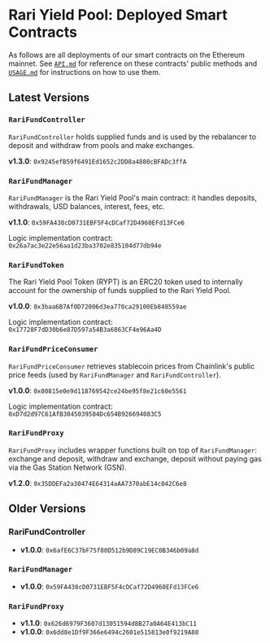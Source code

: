 # Rari Yield Pool: Deployed Smart Contracts

As follows are all deployments of our smart contracts on the Ethereum mainnet. See [`API.md`](API.md) for reference on these contracts' public methods and [`USAGE.md`](USAGE.md) for instructions on how to use them.

## Latest Versions

### `RariFundController`

`RariFundController` holds supplied funds and is used by the rebalancer to deposit and withdraw from pools and make exchanges.

**v1.3.0**: `0x9245efB59f6491Ed1652c2DD8a4880cBFADc3ffA`

### `RariFundManager`

`RariFundManager` is the Rari Yield Pool's main contract: it handles deposits, withdrawals, USD balances, interest, fees, etc.

**v1.1.0**: `0x59FA438cD0731EBF5F4cDCaf72D4960EFd13FCe6`

Logic implementation contract: `0x26a7ac3e22e56aa1d23ba3702e835104d77db94e`

### `RariFundToken`

The Rari Yield Pool Token (RYPT) is an ERC20 token used to internally account for the ownership of funds supplied to the Rari Yield Pool.

**v1.0.0**: `0x3baa6B7Af0D72006d3ea770ca29100Eb848559ae`

Logic implementation contract: `0x17728F7dD30b6e87D597a54B3a6863CF4e96Aa4D`

### `RariFundPriceConsumer`

`RariFundPriceConsumer` retrieves stablecoin prices from Chainlink's public price feeds (used by `RariFundManager` and `RariFundController`).

**v1.0.0**: `0x00815e0e9d118769542ce24be95f8e21c60e5561`

Logic implementation contract: `0xD7d2d97C61AfB3045039584Dc654B926694083C5`

### `RariFundProxy`

`RariFundProxy` includes wrapper functions built on top of `RariFundManager`: exchange and deposit, withdraw and exchange, deposit without paying gas via the Gas Station Network (GSN).

**v1.2.0**: `0x35DDEFa2a30474E64314aAA7370abE14c042C6e8`

## Older Versions

### RariFundController

* **v1.0.0**: `0x6afE6C37bF75f80D512b9D89C19EC0B346b09a8d`

### `RariFundManager`

* **v1.0.0**: `0x59FA438cD0731EBF5F4cDCaf72D4960EFd13FCe6`

### `RariFundProxy`

* **v1.1.0**: `0x626d6979F3607d13051594d8B27a0A64E413bC11`
* **v1.0.0**: `0x6dd8e1Df9F366e6494c2601e515813e0f9219A88`
